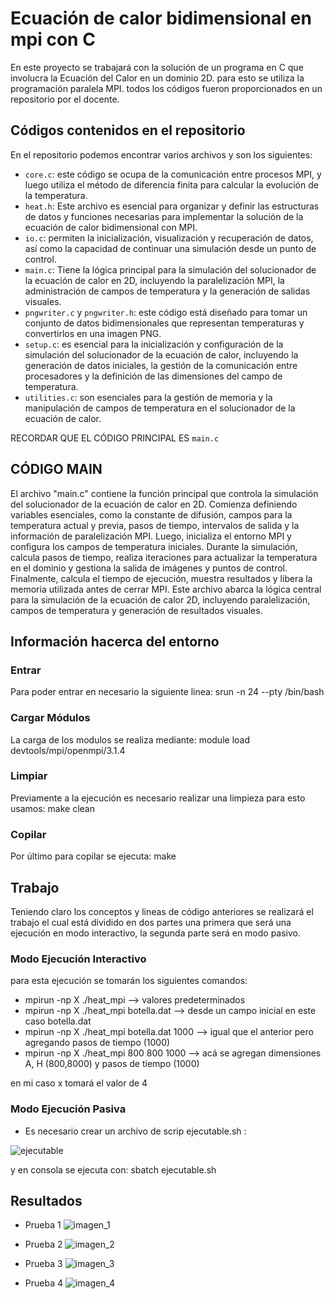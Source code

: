 # Ecuación de calor bidimensional en mpi con C

En este proyecto se trabajará con la solución de un programa en C que involucra la Ecuación del Calor en un dominio 2D.
para esto se utiliza la programación paralela MPI. 
todos los códigos fueron proporcionados en un repositorio por el docente.

## Códigos contenidos en el repositorio

En el repositorio podemos encontrar varios archivos y son los siguientes:

- `core.c`: este código se ocupa de la comunicación entre procesos MPI, y luego utiliza el método de diferencia finita para calcular la evolución de la temperatura.
- `heat.h`: Este archivo es esencial para organizar y definir las estructuras de datos y funciones necesarias para implementar la solución de la ecuación de calor bidimensional con MPI.
- `io.c`:  permiten la inicialización, visualización y recuperación de datos, así como la capacidad de continuar una simulación desde un punto de control.
- `main.c`: Tiene la lógica principal para la simulación del solucionador de la ecuación de calor en 2D, incluyendo la paralelización MPI, la administración de campos de temperatura y la generación de salidas visuales.
- `pngwriter.c` y `pngwriter.h`: este código está diseñado para tomar un conjunto de datos bidimensionales que representan temperaturas y convertirlos en una imagen PNG.
- `setup.c`: es esencial para la inicialización y configuración de la simulación del solucionador de la ecuación de calor, incluyendo la generación de datos iniciales, la gestión de la comunicación entre procesadores y la definición de las dimensiones del campo de temperatura.
- `utilities.c`: son esenciales para la gestión de memoria y la manipulación de campos de temperatura en el solucionador de la ecuación de calor.

RECORDAR QUE EL CÓDIGO PRINCIPAL ES `main.c`

## CÓDIGO MAIN

El archivo "main.c" contiene la función principal que controla la simulación del solucionador de la ecuación de calor en 2D. Comienza definiendo variables esenciales, como la constante de difusión, campos para la temperatura actual y previa, pasos de tiempo, intervalos de salida y la información de paralelización MPI. Luego, inicializa el entorno MPI y configura los campos de temperatura iniciales. Durante la simulación, calcula pasos de tiempo, realiza iteraciones para actualizar la temperatura en el dominio y gestiona la salida de imágenes y puntos de control. Finalmente, calcula el tiempo de ejecución, muestra resultados y libera la memoria utilizada antes de cerrar MPI. Este archivo abarca la lógica central para la simulación de la ecuación de calor 2D, incluyendo paralelización, campos de temperatura y generación de resultados visuales.

## Información hacerca del entorno
### Entrar 
Para poder entrar en necesario la siguiente linea: srun -n 24 --pty /bin/bash
### Cargar Módulos
La carga de los modulos se realiza mediante: module load devtools/mpi/openmpi/3.1.4
### Limpiar
Previamente a la ejecución es necesario realizar una limpieza para esto usamos: make clean
### Copilar
Por último para copilar se ejecuta: make

## Trabajo
Teniendo claro los conceptos y lineas de código anteriores se realizará el trabajo el cual está dividido en dos partes una primera que será una ejecución en modo interactivo, la segunda parte será en modo pasivo.

### Modo Ejecución Interactivo
para esta ejecución se tomarán los siguientes comandos:
* mpirun -np X ./heat_mpi  --> valores predeterminados
* mpirun -np X ./heat_mpi botella.dat --> desde un campo inicial en este caso botella.dat
* mpirun -np X ./heat_mpi botella.dat 1000 --> igual que el anterior pero agregando pasos de tiempo (1000)
* mpirun -np X ./heat_mpi 800 800 1000 --> acá se agregan dimensiones A, H (800,8000) y pasos de tiempo (1000)

en mi caso x tomará el valor de 4

### Modo Ejecución Pasiva

* Es necesario crear un archivo de scrip ejecutable.sh :
    
![ejecutable](https://github.com/SC3UIS/IntroPP2161594/assets/117324114/1b9312dc-005c-4cd6-a6d9-5ad1ed9bb06a)

y en consola se ejecuta con: sbatch ejecutable.sh

## Resultados

* Prueba 1 
![imagen_1](https://github.com/SC3UIS/IntroPP2161594/assets/117324114/ad4ac99f-ed5c-45a6-93d1-963988a40d97)

* Prueba 2
![imagen_2](https://github.com/SC3UIS/IntroPP2161594/assets/117324114/d9c85b75-f2d0-4674-806b-bcd31f122eb4)

* Prueba 3
![imagen_3](https://github.com/SC3UIS/IntroPP2161594/assets/117324114/abebe765-069d-4a40-b78a-0d7657306ccb)

* Prueba 4
![imagen_4](https://github.com/SC3UIS/IntroPP2161594/assets/117324114/0e5d4c52-4c62-4db3-9d0b-dfadfc12e170)




